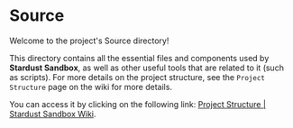 # Source

Welcome to the project's Source directory!

This directory contains all the essential files and components used by **Stardust Sandbox**, as well as other useful tools that are related to it (such as scripts). For more details on the project structure, see the `Project Structure` page on the wiki for more details.

You can access it by clicking on the following link: [Project Structure | Stardust Sandbox Wiki](https://github.com/Starciad/StardustSandbox/wiki/Project-Structure).
